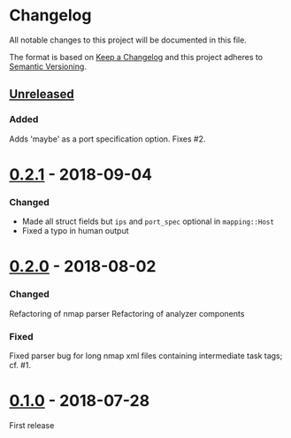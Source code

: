 # Changelog
All notable changes to this project will be documented in this file.

The format is based on [Keep a Changelog](http://keepachangelog.com/en/1.0.0/)
and this project adheres to [Semantic Versioning](http://semver.org/spec/v2.0.0.html).

## [Unreleased]

### Added 
Adds 'maybe' as a port specification option. Fixes #2.

# [0.2.1] - 2018-09-04

### Changed
- Made all struct fields but `ips` and `port_spec` optional in `mapping::Host`
- Fixed a typo in human output

# [0.2.0] - 2018-08-02

### Changed
Refactoring of nmap parser
Refactoring of analyzer components

### Fixed
Fixed parser bug for long nmap xml files containing intermediate task tags; cf. #1.

# [0.1.0] - 2018-07-28

First release

[Unreleased]: https://github.com/lukaspustina/nmap-analyze/compare/v0.2.1...HEAD
[0.2.1]: https://github.com/lukaspustina/nmap-analyze/compare/v0.2.0...v0.2.1
[0.2.0]: https://github.com/lukaspustina/nmap-analyze/compare/v0.1.0...v0.2.0
[0.1.0]: https://github.com/lukaspustina/nmap-analyze/compare/v0.0.2...v0.1.0


